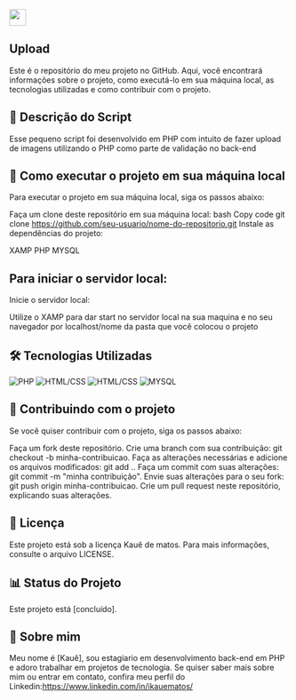 <img src="https://raw.githubusercontent.com/MartinHeinz/MartinHeinz/master/wave.gif" width="30px">

## Upload 
Este é o repositório do meu projeto no GitHub. Aqui, você encontrará informações sobre o projeto, como executá-lo em sua máquina local, as tecnologias utilizadas e como contribuir com o projeto.

## 📝 Descrição do Script
Esse pequeno script foi desenvolvido em PHP com intuito de fazer upload de imagens utilizando o PHP como parte de validação no back-end

## 🚀 Como executar o projeto em sua máquina local

Para executar o projeto em sua máquina local, siga os passos abaixo:

Faça um clone deste repositório em sua máquina local:
bash
Copy code
git clone https://github.com/seu-usuario/nome-do-repositorio.git
Instale as dependências do projeto:

XAMP
PHP
MYSQL

## Para iniciar o servidor local:
Inicie o servidor local:

Utilize o XAMP para dar start no servidor local na sua maquina e no seu navegador por localhost/nome da pasta que você colocou o projeto

## 🛠️ Tecnologias Utilizadas

<img src="https://img.shields.io/badge/-tecnologia%201-007ACC?style=flat-square&logo=PHP&logoColor=white" alt="PHP">
<img src="https://img.shields.io/badge/-tecnologia%202-007ACC?style=flat-square&logo=html&logoColor=white" alt="HTML/CSS">
<img src="https://img.shields.io/badge/-tecnologia%202-007ACC?style=flat-square&logo=css&logoColor=white" alt="HTML/CSS">
<img src="https://img.shields.io/badge/-tecnologia%203-007ACC?style=flat-square&logo=MYSQL&logoColor=white" alt="MYSQL">


## 🤝 Contribuindo com o projeto
Se você quiser contribuir com o projeto, siga os passos abaixo:

Faça um fork deste repositório.
Crie uma branch com sua contribuição: git checkout -b minha-contribuicao.
Faça as alterações necessárias e adicione os arquivos modificados: git add ..
Faça um commit com suas alterações: git commit -m "minha contribuição".
Envie suas alterações para o seu fork: git push origin minha-contribuicao.
Crie um pull request neste repositório, explicando suas alterações.

## 📝 Licença
Este projeto está sob a licença Kauê de matos. Para mais informações, consulte o arquivo LICENSE.

## 📊 Status do Projeto
Este projeto está [concluído].

## 📌 Sobre mim
Meu nome é [Kauê], sou estagiario em desenvolvimento back-end em PHP e adoro trabalhar em projetos de tecnologia. Se quiser saber mais sobre mim ou entrar em contato, confira meu perfil do Linkedin:https://www.linkedin.com/in/ikauematos/
